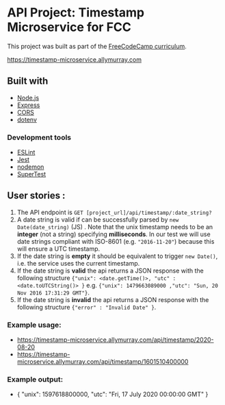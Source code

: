 # API Project: Timestamp Microservice for FCC

This project was built as part of the [FreeCodeCamp curriculum](https://www.freecodecamp.org/learn/apis-and-microservices/apis-and-microservices-projects/timestamp-microservice).

https://timestamp-microservice.allymurray.com

## Built with

- [Node.js](https://nodejs.org)
- [Express](https://expressjs.com)
- [CORS](https://github.com/expressjs/cors)
- [dotenv](https://github.com/motdotla/dotenv)

### Development tools

- [ESLint](https://eslint.org)
- [Jest](https://jestjs.io)
- [nodemon](https://nodemon.io)
- [SuperTest](https://github.com/visionmedia/supertest)

## User stories :

1. The API endpoint is `GET [project_url]/api/timestamp/:date_string?`
2. A date string is valid if can be successfully parsed by `new Date(date_string)` (JS) . Note that the unix timestamp needs to be an **integer** (not a string) specifying **milliseconds**. In our test we will use date strings compliant with ISO-8601 (e.g. `"2016-11-20"`) because this will ensure a UTC timestamp.
3. If the date string is **empty** it should be equivalent to trigger `new Date()`, i.e. the service uses the current timestamp.
4. If the date string is **valid** the api returns a JSON response with the following structure
   `{"unix": <date.getTime()>, "utc" : <date.toUTCString()> }`
   e.g. `{"unix": 1479663089000 ,"utc": "Sun, 20 Nov 2016 17:31:29 GMT"}`.
5. If the date string is **invalid** the api returns a JSON response with the following structure `{"error" : "Invalid Date" }`.

### Example usage:

- https://timestamp-microservice.allymurray.com/api/timestamp/2020-08-20
- https://timestamp-microservice.allymurray.com/api/timestamp/1601510400000

### Example output:

- { "unix": 1597618800000, "utc": "Fri, 17 July 2020 00:00:00 GMT" }
